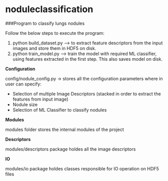 # noduleclassification
###Program to classify lungs nodules

Follow the below steps to execute the program:
1. python build_dataset.py --> to extract feature descriptors from the input images and store them in HDF5 on disk. 
2. python train_model.py --> train the model with required ML classifier, using features extracted in the first step. This also saves model on disk.

**Configuration**

config/nodule_config.py -> stores all the configuration parameters where in user can specify:
- Selection of multiple Image Descriptors (stacked in order to extract the features from input image)
- Nodule size
- Selection of ML Classifier to classify nodules

**Modules**

modules folder stores the internal modules of the project

__Descriptors__

modules/descriptors package holdes all the image descriptors 

__IO__

modules/io package holdes classes responsible for IO operation on HDF5 files 


